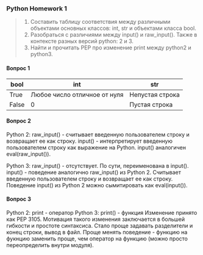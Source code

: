 ### Python Homework 1
> 1. Составить таблицу соответствия между различными объектами основных классов: int, str и объектами класса bool.
> 2. Разобраться с различиями между input() и raw_input(). Также в контексте разных версий python: 2 и 3.
> 3. Найти и прочитать PEP про изменение print между python2 и python3.

#### Вопрос 1
bool | int | str
-----|-----|------
True |Любое число отличное от нуля | Непустая строка
False| 0   | Пустая строка

#### Вопрос 2
Python 2:
raw_input() - считывает введенную пользователем строку и возвращает ее как строку.
input() - интерпретирует введенную пользователем строку как выражение на Python.
input() аналогичен eval(raw_input()).

Python 3:
raw_input() - отсутствует. По сути, переименована в input().
input() - поведение аналогично raw_input() из Python 2. Cчитывает введенную пользователем строку и возвращает ее как строку.
Поведение input() из Python 2 можно сымитировать как eval(input()).

#### Вопрос 3
Python 2: print - оператор
Python 3: print() - функция
Изменение принято как PEP 3105.
Мотивация такого изменения заключается в большей гибкости и простоте синтаксиса. Стало проще задавать разделители и конец строки, вывод в файл. Проще менять поведение - функцию на фукнцию заменить проще, чем оператор на функцию (можно просто переопределить внутри модуля).
